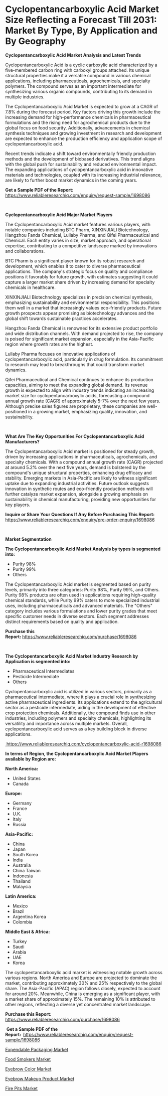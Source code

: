 <p><h1>Cyclopentancarboxylic Acid Market Size Reflecting a Forecast Till 2031: Market By Type, By Application and By Geography</h1></p><p><strong>Cyclopentancarboxylic Acid Market Analysis and Latest Trends</strong></p>
<p><p>Cyclopentancarboxylic Acid is a cyclic carboxylic acid characterized by a five-membered carbon ring with carboxyl groups attached. Its unique structural properties make it a versatile compound in various chemical applications, including pharmaceuticals, agrochemicals, and specialty polymers. The compound serves as an important intermediate for synthesizing various organic compounds, contributing to its demand in multiple industries.</p><p>The Cyclopentancarboxylic Acid Market is expected to grow at a CAGR of 7.8% during the forecast period. Key factors driving this growth include the increasing demand for high-performance chemicals in pharmaceutical formulations and the rising need for agrochemical products due to the global focus on food security. Additionally, advancements in chemical synthesis techniques and growing investment in research and development are expected to enhance the production efficiency and application scope of cyclopentancarboxylic acid.</p><p>Recent trends indicate a shift toward environmentally friendly production methods and the development of biobased derivatives. This trend aligns with the global push for sustainability and reduced environmental impact. The expanding applications of cyclopentancarboxylic acid in innovative materials and technologies, coupled with its increasing industrial relevance, are likely to further boost market dynamics in the coming years.</p></p>
<p><strong>Get a Sample PDF of the Report:&nbsp;</strong> <a href="https://www.reliableresearchiq.com/enquiry/request-sample/1698086?utm_campaign=1137&utm_medium=2&utm_source=Github&utm_content=ia&utm_term=12122024&utm_id=cyclopentancarboxylic-acid">https://www.reliableresearchiq.com/enquiry/request-sample/1698086</a></p>
<p>&nbsp;</p>
<p><strong>Cyclopentancarboxylic Acid Major Market Players</strong></p>
<p><p>The Cyclopentancarboxylic Acid market features various players, with notable companies including BTC Pharm, XINXINJIALI Biotechnology, Hangzhou Fanda Chemical, Lullaby Pharma, and Qifei Pharmaceutical and Chemical. Each entity varies in size, market approach, and operational expertise, contributing to a competitive landscape marked by innovations and collaborations.</p><p>BTC Pharm is a significant player known for its robust research and development, which enables it to cater to diverse pharmaceutical applications. The company's strategic focus on quality and compliance positions it favorably for future growth, with estimates suggesting it could capture a larger market share driven by increasing demand for specialty chemicals in healthcare.</p><p>XINXINJIALI Biotechnology specializes in precision chemical synthesis, emphasizing sustainability and environmental responsibility. This positions them well in a market that increasingly values eco-friendly products. Future growth prospects appear promising as biotechnology advances and the global shift towards sustainable practices accelerates.</p><p>Hangzhou Fanda Chemical is renowned for its extensive product portfolio and wide distribution channels. With demand projected to rise, the company is poised for significant market expansion, especially in the Asia-Pacific region where growth rates are the highest.</p><p>Lullaby Pharma focuses on innovative applications of cyclopentancarboxylic acid, particularly in drug formulation. Its commitment to research may lead to breakthroughs that could transform market dynamics.</p><p>Qifei Pharmaceutical and Chemical continues to enhance its production capacities, aiming to meet the expanding global demand. Its revenue growth is expected to align with industry trends indicating an increasing market size for cyclopentancarboxylic acids, forecasting a compound annual growth rate (CAGR) of approximately 5-7% over the next few years. Although precise sales figures are proprietary, these companies are well-positioned in a growing market, emphasizing quality, innovation, and sustainability.</p></p>
<p>&nbsp;</p>
<p><strong>What Are The Key Opportunities For Cyclopentancarboxylic Acid Manufacturers?</strong></p>
<p><p>The Cyclopentancarboxylic Acid market is positioned for steady growth, driven by increasing applications in pharmaceuticals, agrochemicals, and specialty chemicals. With a compound annual growth rate (CAGR) projected at around 5.2% over the next five years, demand is bolstered by the compound's unique structural properties, enhancing drug efficacy and stability. Emerging markets in Asia-Pacific are likely to witness significant uptake due to expanding industrial activities. Future outlook suggests innovation in synthetic routes and eco-friendly production methods will further catalyze market expansion, alongside a growing emphasis on sustainability in chemical manufacturing, providing new opportunities for key players.</p></p>
<p><strong>Inquire or Share Your Questions If Any Before Purchasing This Report:</strong> <a href="https://www.reliableresearchiq.com/enquiry/pre-order-enquiry/1698086?utm_campaign=1137&utm_medium=2&utm_source=Github&utm_content=ia&utm_term=12122024&utm_id=cyclopentancarboxylic-acid">https://www.reliableresearchiq.com/enquiry/pre-order-enquiry/1698086</a></p>
<p>&nbsp;</p>
<p><strong>Market Segmentation</strong></p>
<p><strong>The Cyclopentancarboxylic Acid Market Analysis by types is segmented into:</strong></p>
<p><ul><li>Purity 98%</li><li>Purity 99%</li><li>Others</li></ul></p>
<p><p>The Cyclopentancarboxylic Acid market is segmented based on purity levels, primarily into three categories: Purity 98%, Purity 99%, and Others. Purity 98% products are often used in applications requiring high-quality chemical standards, while Purity 99% caters to more specialized industrial uses, including pharmaceuticals and advanced materials. The "Others" category includes various formulations and lower purity grades that meet specific customer needs in diverse sectors. Each segment addresses distinct requirements based on quality and application.</p></p>
<p><strong>Purchase this Report:&nbsp;</strong><a href="https://www.reliableresearchiq.com/purchase/1698086?utm_campaign=1137&utm_medium=2&utm_source=Github&utm_content=ia&utm_term=12122024&utm_id=cyclopentancarboxylic-acid">https://www.reliableresearchiq.com/purchase/1698086</a></p>
<p>&nbsp;</p>
<p><strong>The Cyclopentancarboxylic Acid Market Industry Research by Application is segmented into:</strong></p>
<p><ul><li>Pharmaceutical Intermediates</li><li>Pesticide Intermediate</li><li>Others</li></ul></p>
<p><p>Cyclopentancarboxylic acid is utilized in various sectors, primarily as a pharmaceutical intermediate, where it plays a crucial role in synthesizing active pharmaceutical ingredients. Its applications extend to the agricultural sector as a pesticide intermediate, aiding in the development of effective crop protection chemicals. Additionally, the compound finds use in other industries, including polymers and specialty chemicals, highlighting its versatility and importance across multiple markets. Overall, cyclopentancarboxylic acid serves as a key building block in diverse applications.</p></p>
<p><a href="https://www.reliableresearchiq.com/cyclopentancarboxylic-acid-r1698086?utm_campaign=1137&utm_medium=2&utm_source=Github&utm_content=ia&utm_term=12122024&utm_id=cyclopentancarboxylic-acid">&nbsp;https://www.reliableresearchiq.com/cyclopentancarboxylic-acid-r1698086</a></p>
<p><strong>In terms of Region, the Cyclopentancarboxylic Acid Market Players available by Region are:</strong></p>
<p>
    <p> <strong> North America: </strong>
        <ul>
            <li>United States</li>
            <li>Canada</li>
        </ul>
        </p> 
    <p> <strong> Europe: </strong>
        <ul>
            <li>Germany</li>
            <li>France</li>
            <li>U.K.</li>
            <li>Italy</li>
            <li>Russia</li>
        </ul>
        </p> 
    <p> <strong> Asia-Pacific: </strong>
        <ul>
            <li>China</li>
            <li>Japan</li>
            <li>South Korea</li>
            <li>India</li>
            <li>Australia</li>
            <li>China Taiwan</li>
            <li>Indonesia</li>
            <li>Thailand</li>
            <li>Malaysia</li>
        </ul>
        </p> 
    <p> <strong> Latin America: </strong>
        <ul>
            <li>Mexico</li>
            <li>Brazil</li>
            <li>Argentina Korea</li>
            <li>Colombia</li>
        </ul>
        </p> 
    <p> <strong> Middle East & Africa: </strong>
        <ul>
            <li>Turkey</li>
            <li>Saudi</li>
            <li>Arabia</li>
            <li>UAE</li>
            <li>Korea</li>
        </ul>
    </p>
    </p>
<p><p>The cyclopentancarboxylic acid market is witnessing notable growth across various regions. North America and Europe are projected to dominate the market, contributing approximately 30% and 25% respectively to the global share. The Asia-Pacific (APAC) region follows closely, expected to account for around 20%. Meanwhile, China is emerging as a significant player, with a market share of approximately 15%. The remaining 10% is attributed to other regions, reflecting a diverse yet concentrated market landscape.</p></p>
<p><strong>Purchase this Report: </strong><a href="https://www.reliableresearchiq.com/purchase/1698086?utm_campaign=1137&utm_medium=2&utm_source=Github&utm_content=ia&utm_term=12122024&utm_id=cyclopentancarboxylic-acid">https://www.reliableresearchiq.com/purchase/1698086</a></p>
<p>&nbsp;<strong>Get a Sample PDF of the Report:&nbsp;&nbsp;</strong><a href="https://www.reliableresearchiq.com/enquiry/request-sample/1698086?utm_campaign=1137&utm_medium=2&utm_source=Github&utm_content=ia&utm_term=12122024&utm_id=cyclopentancarboxylic-acid">https://www.reliableresearchiq.com/enquiry/request-sample/1698086</a></p>
<p><strong></strong></p>
<p><p><a href="https://www.linkedin.com/pulse/fore-clarion-insight-j6xzf?utm_campaign=1137&utm_medium=2&utm_source=Github&utm_content=ia&utm_term=12122024&utm_id=cyclopentancarboxylic-acid">Expendable Packaging Market</a></p><p><a href="https://www.linkedin.com/pulse/f-my-mkt-intel-xkfif?utm_campaign=1137&utm_medium=2&utm_source=Github&utm_content=ia&utm_term=12122024&utm_id=cyclopentancarboxylic-acid">Food Smokers Market</a></p><p><a href="https://www.linkedin.com/pulse/fore-clarion-insight-j6xzf?utm_campaign=1137&utm_medium=2&utm_source=Github&utm_content=ia&utm_term=12122024&utm_id=cyclopentancarboxylic-acid">Eyebrow Color Market</a></p><p><a href="https://www.linkedin.com/pulse/a-mkt-nova-vc8zf?utm_campaign=1137&utm_medium=2&utm_source=Github&utm_content=ia&utm_term=12122024&utm_id=cyclopentancarboxylic-acid">Eyebrow Makeup Product Market</a></p><p><a href="https://www.linkedin.com/pulse/f-my-mkt-intel-xkfif?utm_campaign=1137&utm_medium=2&utm_source=Github&utm_content=ia&utm_term=12122024&utm_id=cyclopentancarboxylic-acid">Fire Pits Market</a></p></p>